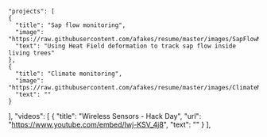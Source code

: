 
    "projects": [
    {
      "title": "Sap flow monitoring",
      "image": "https://raw.githubusercontent.com/afakes/resume/master/images/SapFlowMonitoringTN.PNG",
      "text": "Using Heat Field deformation to track sap flow inside living trees"
    },
    {
      "title": "Climate monitoring",
      "image": "https://raw.githubusercontent.com/afakes/resume/master/images/ClimateMonitoringTN.JPG",
      "text": ""
    }
  ],
  "videos": [
    {
      "title": "Wireless Sensors - Hack Day",
      "url": "https://www.youtube.com/embed/Iwj-KSV_4j8",
      "text": ""
    }
  ],